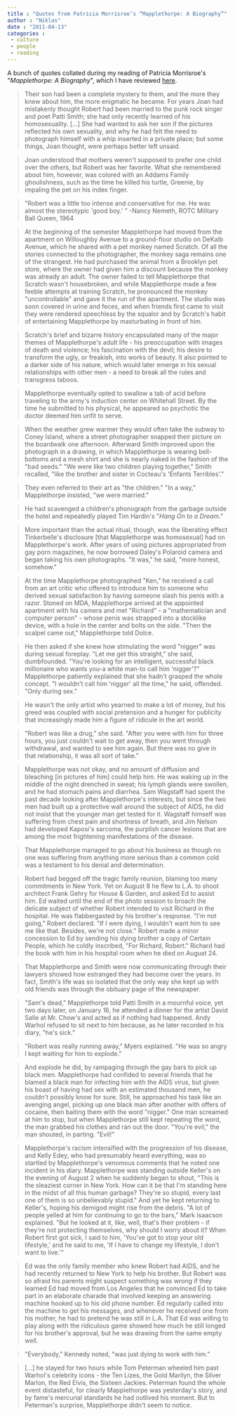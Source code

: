 ```yaml
---
title : "Quotes from Patricia Morrisroe’s “Mapplethorpe: A Biography”"
author : "Niklas"
date : "2011-04-13"
categories : 
 - culture
 - people
 - reading
---
```


A bunch of quotes collated during my reading of Patricia Morrisroe's "_Mapplethorpe: A Biography_", which I have reviewed [here](https://niklasblog.com/?p=6720).

> Their son had been a complete mystery to them, and the more they knew about him, the more enigmatic he became. For years Joan had mistakenly thought Robert had been married to the punk rock singer and poet Patti Smith; she had only recently learned of his homosexuality. \[...\] She had wanted to ask her son if the pictures reflected his own sexuality, and why he had felt the need to photograph himself with a whip inserted in a private place; but some things, Joan thought, were perhaps better left unsaid.

> Joan understood that mothers weren't supposed to prefer one child over the others, but Robert was her favorite. What she remembered about him, however, was colored with an Addams Family ghoulishness, such as the time he killed his turtle, Greenie, by impaling the pet on his index finger.

> "Robert was a little too intense and conservative for me. He was almost the stereotypic 'good boy.' " -Nancy Nemeth, ROTC Military Ball Queen, 1964

> At the beginning of the semester Mapplethorpe had moved from the apartment on Willoughby Avenue to a ground-floor studio on DeKalb Avenue, which he shared with a pet monkey named Scratch. Of all the stories connected to the photographer, the monkey saga remains one of the strangest. He had purchased the animal from a Brooklyn pet store, where the owner had given him a discount because the monkey was already an adult. The owner failed to tell Mapplethorpe that Scratch wasn't housebroken, and while Mapplethorpe made a few feeble attempts at training Scratch, he pronounced the monkey "uncontrollable" and gave it the run of the apartment. The studio was soon covered in urine and feces, and when friends first came to visit they were rendered speechless by the squalor and by Scratch's habit of entertaining Mapplethorpe by masturbating in front of him.

> Scratch's brief and bizarre history encapsulated many of the major themes of Mapplethorpe's adult life - his preoccupation with images of death and violence; his fascination with the devil; his desire to transform the ugly, or freakish, into works of beauty. It also pointed to a darker side of his nature, which would later emerge in his sexual relationships with other men - a need to break all the rules and transgress taboos.

> Mapplethorpe eventually opted to swallow a tab of acid before traveling to the army's induction center on Whitehall Street. By the time he submitted to his physical, he appeared so psychotic the doctor deemed him unfit to serve.

> When the weather grew warmer they would often take the subway to Coney Island, where a street photographer snapped their picture on the boardwalk one afternoon. Afterward Smith improved upon the photograph in a drawing, in which Mapplethorpe is wearing bell-bottoms and a mesh shirt and she is nearly naked in the fashion of the "bad seeds." "We were like two children playing together," Smith recalled, "like the brother and sister in Cocteau's 'Enfants Terribles'."

> They even referred to their art as "the children." "In a way," Mapplethorpe insisted, "we were married."

> He had scavenged a children's phonograph from the garbage outside the hotel and repeatedly played Tim Hardin's "_Hang On to a Dream_."

> More important than the actual ritual, though, was the liberating effect Tinkerbelle's disclosure \[that Mapplethorpe was homosexual\] had on Mapplethorpe's work. After years of using pictures appropriated from gay porn magazines, he now borrowed Daley's Polaroid camera and began taking his own photographs. "It was," he said, "more honest, somehow."

> At the time Mapplethorpe photographed "Ken," he received a call from an art critic who offered to introduce him to someone who derived sexual satisfaction by having someone slash his penis with a razor. Stoned on MDA, Mapplethorpe arrived at the appointed apartment with his camera and met "Richard" - a "mathematician and computer person" - whose penis was strapped into a stocklike device, with a hole in the center and bolts on the side. "Then the scalpel came out," Mapplethorpe told Dolce.

> He then asked if she knew how stimulating the word "nigger" was during sexual foreplay. "Let me get this straight," she said, dumbfounded. "You're looking for an intelligent, successful black millionaire who wants you-a white man-to call him 'nigger'?" Mapplethorpe patiently explained that she hadn't grasped the whole concept. "I wouldn't call him 'nigger' all the time," he said, offended. "Only during sex."

> He wasn't the only artist who yearned to make a lot of money, but his greed was coupled with social pretension and a hunger for publicity that increasingly made him a figure of ridicule in the art world.

> "Robert was like a drug," she said. "After you were with him for three hours, you just couldn't wait to get away, then you went through withdrawal, and wanted to see him again. But there was no give in that relationship, it was all sort of take."

> Mapplethorpe was not okay, and no amount of diffusion and bleaching \[in pictures of him\] could help him. He was waking up in the middle of the night drenched in sweat; his lymph glands were swollen, and he had stomach pains and diarrhea. Sam Wagstaff had spent the past decade looking after Mapplethorpe's interests, but since the two men had built up a protective wall around the subject of AIDS, he did not insist that the younger man get tested for it. Wagstaff himself was suffering from chest pain and shortness of breath, and Jim Nelson had developed Kaposi's sarcoma, the purplish cancer lesions that are among the most frightening manifestations of the disease.

> That Mapplethorpe managed to go about his business as though no one was suffering from anything more serious than a common cold was a testament to his denial and determination.

> Robert had begged off the tragic family reunion, blaming too many commitments in New York. Yet on August 8 he flew to L.A. to shoot architect Frank Gehry for House & Garden, and asked Ed to assist him. Ed waited until the end of the photo session to broach the delicate subject of whether Robert intended to visit Richard in the hospital. He was flabbergasted by his brother's response. "I'm not going," Robert declared. "If I were dying, I wouldn't want him to see me like that. Besides, we're not close." Robert made a minor concession to Ed by sending his dying brother a copy of Certain People, which he coldly inscribed, "For Richard, Robert." Richard had the book with him in his hospital room when he died on August 24.

> That Mapplethorpe and Smith were now communicating through their lawyers showed how estranged they had become over the years. In fact, Smith's life was so isolated that the only way she kept up with old friends was through the obituary page of the newspaper.

> "Sam's dead," Mapplethorpe told Patti Smith in a mournful voice, yet two days later, on January 16, he attended a dinner for the artist David Salle at Mr. Chow's and acted as if nothing had happened. Andy Warhol refused to sit next to him because, as he later recorded in his diary, "he's sick."

> "Robert was really running away," Myers explained. "He was so angry I kept waiting for him to explode."

> And explode he did, by rampaging through the gay bars to pick up black men. Mapplethorpe had confided to several friends that he blamed a black man for infecting him with the AIDS virus, but given his boast of having had sex with an estimated thousand men, he couldn't possibly know for sure. Still, he approached his task like an avenging angel, picking up one black man after another with offers of cocaine, then baiting them with the word "nigger." One man screamed at him to stop, but when Mapplethorpe still kept repeating the word, the man grabbed his clothes and ran out the door. "You're evil," the man shouted, in parting. "Evil!"

> Mapplethorpe's racism intensified with the progression of his disease, and Kelly Edey, who had presumably heard everything, was so startled by Mapplethorpe's venomous comments that he noted one incident in his diary. Mapplethorpe was standing outside Keller's on the evening of August 2 when he suddenly began to shout, "This is the sleaziest corner in New York. How can it be that I'm standing here in the midst of all this human garbage? They're so stupid, every last one of them is so unbelievably stupid." And yet he kept returning to Keller's, hoping his demigod might rise from the debris. "A lot of people yelled at him for continuing to go to the bars," Mark Isaacson explained. "But he looked at it, like, well, that's their problem - if they're not protecting themselves, why should I worry about it? When Robert first got sick, I said to him, 'You've got to stop your old lifestyle,' and he said to me, 'If I have to change my lifestyle, I don't want to live.'"

> Ed was the only family member who knew Robert had AIDS, and he had recently returned to New York to help his brother. But Robert was so afraid his parents might suspect something was wrong if they learned Ed had moved from Los Angeles that he convinced Ed to take part in an elaborate charade that involved keeping an answering machine hooked up to his old phone number. Ed regularly called into the machine to get his messages, and whenever he received one from his mother, he had to pretend he was still in L.A. That Ed was willing to play along with the ridiculous game showed how much he still longed for his brother's approval, but he was drawing from the same empty well.

> "Everybody," Kennedy noted, "was just dying to work with him."

> \[...\] he stayed for two hours while Tom Peterman wheeled him past Warhol's celebrity icons - the Ten Lizes, the Gold Marilyn, the Silver Marlon, the Red Elvis, the Sixteen Jackies. Peterman found the whole event distasteful, for clearly Mapplethorpe was yesterday's story, and by fame's mercurial standards he had outlived his moment. But to Peterman's surprise, Mapplethorpe didn't seem to notice.
